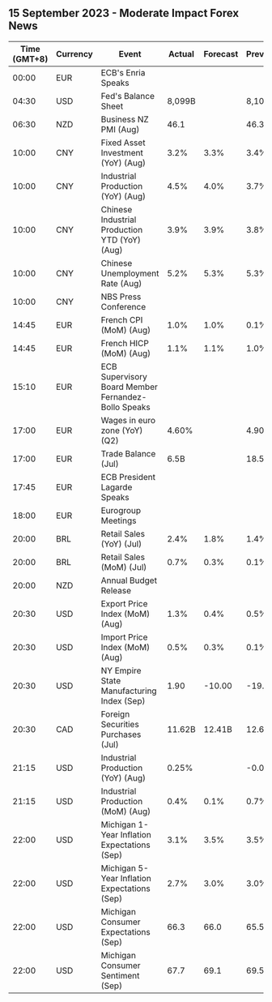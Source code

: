 ## 15 September 2023 - Moderate Impact Forex News

| Time (GMT+8) | Currency | Event | Actual | Forecast | Previous |
|------|----------|-------|--------|----------|----------|
| 00:00 | EUR | ECB's Enria Speaks |  |  |  |
| 04:30 | USD | Fed's Balance Sheet | 8,099B |  | 8,101B |
| 06:30 | NZD | Business NZ PMI (Aug) | 46.1 |  | 46.3 |
| 10:00 | CNY | Fixed Asset Investment (YoY) (Aug) | 3.2% | 3.3% | 3.4% |
| 10:00 | CNY | Industrial Production (YoY) (Aug) | 4.5% | 4.0% | 3.7% |
| 10:00 | CNY | Chinese Industrial Production YTD (YoY) (Aug) | 3.9% | 3.9% | 3.8% |
| 10:00 | CNY | Chinese Unemployment Rate (Aug) | 5.2% | 5.3% | 5.3% |
| 10:00 | CNY | NBS Press Conference |  |  |  |
| 14:45 | EUR | French CPI (MoM) (Aug) | 1.0% | 1.0% | 0.1% |
| 14:45 | EUR | French HICP (MoM) (Aug) | 1.1% | 1.1% | 1.0% |
| 15:10 | EUR | ECB Supervisory Board Member Fernandez-Bollo Speaks |  |  |  |
| 17:00 | EUR | Wages in euro zone (YoY) (Q2) | 4.60% |  | 4.90% |
| 17:00 | EUR | Trade Balance (Jul) | 6.5B |  | 18.5B |
| 17:45 | EUR | ECB President Lagarde Speaks |  |  |  |
| 18:00 | EUR | Eurogroup Meetings |  |  |  |
| 20:00 | BRL | Retail Sales (YoY) (Jul) | 2.4% | 1.8% | 1.4% |
| 20:00 | BRL | Retail Sales (MoM) (Jul) | 0.7% | 0.3% | 0.1% |
| 20:00 | NZD | Annual Budget Release |  |  |  |
| 20:30 | USD | Export Price Index (MoM) (Aug) | 1.3% | 0.4% | 0.5% |
| 20:30 | USD | Import Price Index (MoM) (Aug) | 0.5% | 0.3% | 0.1% |
| 20:30 | USD | NY Empire State Manufacturing Index (Sep) | 1.90 | -10.00 | -19.00 |
| 20:30 | CAD | Foreign Securities Purchases (Jul) | 11.62B | 12.41B | 12.61B |
| 21:15 | USD | Industrial Production (YoY) (Aug) | 0.25% |  | -0.04% |
| 21:15 | USD | Industrial Production (MoM) (Aug) | 0.4% | 0.1% | 0.7% |
| 22:00 | USD | Michigan 1-Year Inflation Expectations (Sep) | 3.1% | 3.5% | 3.5% |
| 22:00 | USD | Michigan 5-Year Inflation Expectations (Sep) | 2.7% | 3.0% | 3.0% |
| 22:00 | USD | Michigan Consumer Expectations (Sep) | 66.3 | 66.0 | 65.5 |
| 22:00 | USD | Michigan Consumer Sentiment (Sep) | 67.7 | 69.1 | 69.5 |
